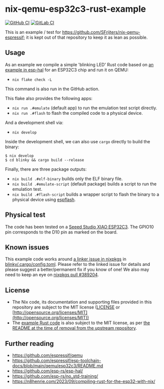 # nix-qemu-esp32c3-rust-example

[![GitHub CI](https://github.com/SFrijters/nix-qemu-esp32c3-rust-example/actions/workflows/nix-flake-check.yml/badge.svg)](https://github.com/SFrijters/nix-qemu-esp32c3-rust-example/actions/workflows/nix-flake-check.yml) [![GitLab CI](https://gitlab.com/SFrijters/nix-qemu-esp32c3-rust-example/badges/master/pipeline.svg?key_text=GitLab+CI)](https://gitlab.com/SFrijters/nix-qemu-esp32c3-rust-example/-/commits/master)

This is an example / test for https://github.com/SFrijters/nix-qemu-espressif; it is kept out of that repository to keep it as lean as possible.

## Usage

As an example we compile a simple 'blinking LED' Rust code based on [an example in esp-hal](https://github.com/esp-rs/esp-hal/blob/fbc57542a8f4b71e30f0dcea4045c508ce753139/examples/src/bin/blinky.rs) for an ESP32C3 chip and run it on QEMU:

* `nix flake check -L`

This command is also run in the GitHub action.

This flake also provides the following apps:

* `nix run .#emulate` (default app) to run the emulation test script directly.
* `nix run .#flash` to flash the compiled code to a physical device.

And a development shell via:

* `nix develop`

Inside the development shell, we can also use `cargo` directly to build the binary:

```console
$ nix develop
$ cd blinky && cargo build --release
```

Finally, there are three package outputs:

* `nix build .#elf-binary` builds only the ELF binary file.
* `nix build .#emulate-script` (default package) builds a script to run the emulation test.
* `nix build .#flash-script` builds a wrapper script to flash the binary to a physical device using [espflash](https://github.com/esp-rs/espflash).

## Physical test

The code has been tested on a [Seeed Studio XIAO ESP32C3](https://wiki.seeedstudio.com/XIAO_ESP32C3_Getting_Started/). The GPIO10 pin corresponds to the D10 pin as marked on the board.

## Known issues

This example code works around [a linker issue in nixpkgs](https://github.com/NixOS/nixpkgs/issues/281527) in [blinky/.cargo/config.toml](blinky/.cargo/config.toml). Please refer to the linked issue for details and please suggest a better/permanent fix if you know of one! We also may need to keep an eye on [nixpkgs pull #389204](https://github.com/NixOS/nixpkgs/pull/389204).

## License

* The Nix code, its documentation and supporting files provided in this repository are subject to the MIT license ([LICENSE](LICENSE) or [http://opensource.org/licenses/MIT](http://opensource.org/licenses/MIT))
* The [example Rust code](blinky/src/main.rs) is also subject to the MIT license, as per [the README at the time of removal from the upstream repository](https://github.com/esp-rs/esp-hal/tree/v0.21.1?tab=readme-ov-file#license).

## Further reading

* https://github.com/espressif/qemu
* https://github.com/espressif/esp-toolchain-docs/blob/main/qemu/esp32c3/README.md
* https://github.com/esp-rs/esp-hal/
* https://github.com/esp-rs/no_std-training/
* https://n8henrie.com/2023/09/compiling-rust-for-the-esp32-with-nix/
